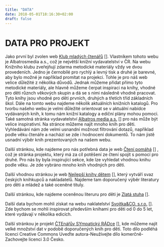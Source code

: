 ```yaml
---
title: "DATA"
date: 2018-05-01T18:16:30+02:00
draft: false
---
```


# DATA PRO PROJEKT

Jako první byl zvolen web [Klub mladých čtenářů] []. Vlastníkem tohoto webu je Albatrosmedia a.s., což je největší knižní vydavatelství v ČR. Na webu Knižního klubu zveřejňují zdarma metodické materiály vždy ve dvou provedeních. Jedno je černobílé pro rychlý a levný tisk a druhé je barevné, aby bylo možné je například promítat na projekci. Tohle je pro náš web velice důležité z několika důvodů. Jednak můžeme přidat přímo tyto metodické materiály, ale hlavně můžeme čerpat inspiraci na knihy, vhodné pro děti různch věkových skupin a dá se s nimi následně vhodně pracovat. Tyto knihy jsou vhodné pro děti prvních, druhých a třetích tříd základních škol. Dále na tomto webu najdeme několik aktuálních knižních katalogů. Pro tvorbu našeho webu je velmi důležité orientovat se v aktuální nabídce vydávaných knih, k tomu nám knižní katalogy a ediční plány mohou pomoci. Také samotná stránka vydavatelství [Albatros media a.s.] [] pro nás může být velice inspirativní. Na stránce můžeme najít mnoho knih pro děti. Vyhledávání nám zde velmi usnandní možnost filtrování dotazů, například podle věku čtenáře a nachází se zde i hodnocení dokumentů. To nám jistě usnadní výběr knih prezentovaných na našem webu.  

Další stránkou, kde najdeme pro nás potřebná data je web  [Čtení pomáhá] [] , což je stránka projektu, který má za cíl potěšení ze čtení spojit s pomocí pro druhé. Pro nás by byla inspirující sekce, kde lze vyhledat vhodnou knihu podle věku. Je zde vybráno mnoho knih vhodných pro děti. 

Další vhodnou stránkou je web [Nejlepší knihy dětem] [], který vytváří svaz českých knihkupců a nakladatelů. Najdeme tam doporučený výběr literatury pro děti a mládež a také oceněné tituly. 

Další stránkou, kde najdeme oceněnou literuru pro děti je [Zlatá stuha] []. 

Další data bychom mohli získat na webu naklatelství [Svojtka&CO. s.r.o.] []. Zde bychom se mohli inspirovat především knihami pro děti od 0 do 5 let, které vydávají v několika edicích. 

Další stránkou je projekt [ČTEnářův SYmpatický RÁDce] [], kde můžeme najít velké množství dat v podobě doporučených knih pro děti. Toto dílo podléhá lícenci       Creative Commons Uveďte autora-Neužívejte dílo komerčně-Zachovejte licenci 3.0 Česko. 



[Klub mladých čtenářů]: http://www.kmc.cz/pracovni-listy-k-vybranym-kniznim-titulum-zdarma.html
[Albatros media a.s.]: http://www.albatrosmedia.cz/beletrie-pro-deti/
[Čtení pomáhá]:http://www.ctenipomaha.cz/
[Nejlepší knihy dětem]: http://www.nejlepsiknihydetem.cz/
[Zlatá stuha]: http://www.zlatastuha.cz/
[Svojtka&CO. s.r.o.]: https://www.svojtka.cz/
[ČTEnářův SYmpatický RÁDce]: http://www.ctesyrad.cz/
[ Creative Commons Uveďte autora-Neužívejte dílo komerčně-Zachovejte licenci 3.0 Česko]: https://creativecommons.org/licenses/by-nc-sa/3.0/cz/